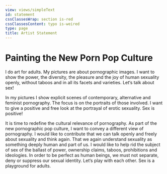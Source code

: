 ```yaml
---
view: views/simpleText
id: statement
cssClassesWrap: section is-red
cssClassesContent: typo is-weired
type: page
title: Artist Statement
---
```

# Painting the New Porn  Pop Culture 

I do art for adults. My pictures are about pornographic images. I want to show the power, the diversity, the pleasure and the joy of human sexuality openly, without taboos and in all its facets and varieties. Let‘s talk about sex!

In my pictures I show explicit scenes of contemporary, alternative and feminist pornography. The focus is on the portraits of those involved. I want to give a positive and free look at the portrayal of erotic sexuality. Sex is positive!

It is time to redefine the cultural relevance of pornography. As part of the new pornographic pop culture, I want to convey a different view of pornography. I would like to contribute that we can talk openly and freely about sexuality and think again. That we again understand sexuality as something deeply human and part of us. I would like to help rid the subject of sex of the ballast of power, ownership claims, taboos, prohibitions and ideologies. In order to be perfect as human beings, we must not separate, deny or suppress our sexual identity. Let‘s play with each other. Sex is a playground for adults.
